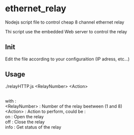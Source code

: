 # ethernet_relay
Nodejs script file to control cheap 8 channel ethernet relay

Thi script use the embedded Web server to control the relay


## Init
Edit the file according to your configuraition (IP adress, etc...)

## Usage
./relayHTTP.js &lt;RelayNumber&gt; &lt;Action&gt;<br><br>
  
  with : <br>
    &lt;RelayNumber&gt; : Number of the relay beetween (1 and 8)<br>
    &lt;Action&gt; : Action to perform, could be : <br>
        on : Open the relay<br>
        off : Close the relay<br>
        info : Get status of the relay<br>
